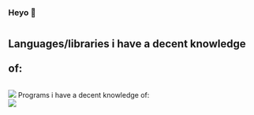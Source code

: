 ### Heyo 👋

<h2 style="line-height:50px;">Languages/libraries i have a decent knowledge of:</h2>
<img src="https://skillicons.dev/icons?i=py,js,lua,selenium"/>
Programs i have a decent knowledge of: <br>
<img src="https://skillicons.dev/icons?i=discord,vscode,pr"/>
